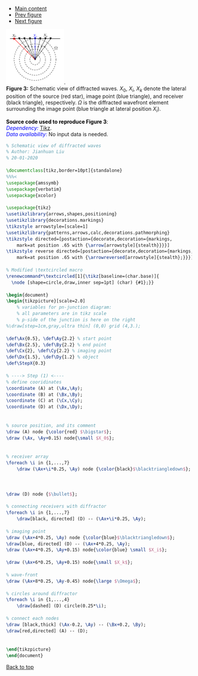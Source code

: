 - [Main content](ch3_main.md)
- [Prev figure](ch3_fig02.md)
- [Next figure](ch3_fig04.md)


![Figure 03](Figs/ch3_fig03.png).    
**Figure 3:** Schematic view of diffracted waves. $X_0$, $X_i$, $X_k$ denote the lateral position of the source (red star), image point (blue triangle), and receiver (black triangle), respectively. $\Omega$ is the diffracted wavefront element surrounding the image point (blue triangle at lateral position $X_i$).

<span style="color:black"> **Source code used to reproduce Figure 3**: </span> <br>
<span style="color:blue"> *Dependency:* </span> [Tikz](https://www.overleaf.com/learn/latex/TikZ_package). <br>
<span style="color:blue"> *Data availability:* </span> No input data is needed.

```tex
% Schematic view of diffracted waves
% Author: Jianhuan Liu
% 20-01-2020

\documentclass[tikz,border=10pt]{standalone}
%%%<
\usepackage{amssymb}
\usepackage{verbatim}
\usepackage{xcolor}

\usepackage{tikz}
\usetikzlibrary{arrows,shapes,positioning}
\usetikzlibrary{decorations.markings}
\tikzstyle arrowstyle=[scale=1]
\usetikzlibrary{patterns,arrows,calc,decorations.pathmorphing}
\tikzstyle directed=[postaction={decorate,decoration={markings,
    mark=at position .65 with {\arrow[arrowstyle]{stealth}}}}]
\tikzstyle reverse directed=[postaction={decorate,decoration={markings,
    mark=at position .65 with {\arrowreversed[arrowstyle]{stealth};}}}]
    
% Modified \textcircled macro
\renewcommand*\textcircled[1]{\tikz[baseline=(char.base)]{
  \node [shape=circle,draw,inner sep=1pt] (char) {#1};}}

\begin{document}
\begin{tikzpicture}[scale=2.0]
    % variables for pn-junction diagram:
    % all parameters are in tikz scale
    % p-side of the junction is here on the right
%\draw[step=1cm,gray,ultra thin] (0,0) grid (4,3.);

\def\Ax{0.5}, \def\Ay{2.2} % start point
\def\Bx{2.5}, \def\By{2.2} % end point
\def\Cx{2}, \def\Cy{2.2} % imaging point
\def\Dx{1.5}, \def\Dy{1.2} % object
\def\StepX{0.3}

% ----> Step (1) <----
% define cooridinates
\coordinate (A) at (\Ax,\Ay);
\coordinate (B) at (\Bx,\By);
\coordinate (C) at (\Cx,\Cy);
\coordinate (D) at (\Dx,\Dy);


% source position, and its comment
\draw (A) node {\color{red} $\bigstar$};
\draw (\Ax, \Ay+0.15) node{\small $X_0$};


% receiver array
\foreach \i in {1,...,7}
    \draw (\Ax+\i*0.25, \Ay) node {\color{black}$\blacktriangledown$};



\draw (D) node {$\bullet$};

% connecting receivers with diffractor
\foreach \i in {1,...,7}
    \draw[black, directed] (D) -- (\Ax+\i*0.25, \Ay);

% imaging point
\draw (\Ax+4*0.25, \Ay) node {\color{blue}$\blacktriangledown$};
\draw[blue, directed] (D) -- (\Ax+4*0.25, \Ay);
\draw (\Ax+4*0.25, \Ay+0.15) node{\color{blue} \small $X_i$};

\draw (\Ax+6*0.25, \Ay+0.15) node{\small $X_k$};

% wave-front
\draw (\Ax+8*0.25, \Ay-0.45) node{\large $\Omega$};

% circles around diffractor
\foreach \i in {1,...,4}
    \draw[dashed] (D) circle(0.25*\i);
    
% connect each nodes
\draw [black,thick] (\Ax-0.2, \Ay) -- (\Bx+0.2, \By);
\draw[red,directed] (A) -- (D);


\end{tikzpicture}
\end{document}

```

<a href="#top">Back to top</a>
